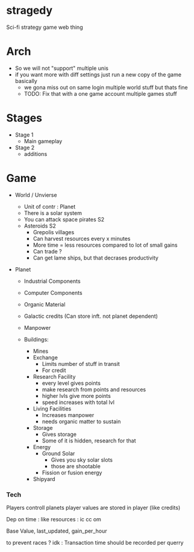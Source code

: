 # stragedy
Sci-fi strategy game web thing

# Arch
- So we will not "support" multiple unis
- if you want more with diff settings just run a new copy of the game basically
    - we gona miss out on same login multiple world stuff but thats fine
    - TODO: Fix that with a one game account multiple games stuff

# Stages
- Stage 1
    - Main gameplay
- Stage 2
    - additions

# Game
- World / Unvierse
    - Unit of contr : Planet
    - There is a solar system
    - You can attack space pirates S2
    - Asteroids S2
        - Grepolis villages
        - Can harvest resources every x minutes
        - More time = less resources compared to lot of small gains
        - Can trade ?
        - Can get lame ships, but that decrases productivity

- Planet
    - Industrial Components
    - Computer Components
    - Organic Material
    - Galactic credits (Can store inft. not planet dependent)
    - Manpower

    - Buildings:
        - Mines
        - Exchange
            - Limits number of stuff in transit
            - For credit
        - Research Facility
            - every level gives points
            - make research from points and resources
            - higher lvls give more points
            - speed increases with total lvl
        - Living Facilities
            - Increases manpower
            - needs organic matter to sustain
        - Storage
            - Gives storage
            - Some of it is hidden, research for that
        - Energy
            - Ground Solar
                - Gives you sky solar slots
                - those are shootable
            - Fission or fusion energy
        - Shipyard

### Tech
Players controll planets
player values are stored in player (like credits)

Dep on time : 
like resources : ic cc om

Base Value, last_updated, gain_per_hour

to prevent races ? idk : Transaction time should be recorded per querry